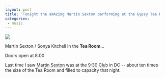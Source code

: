 ```yaml
---
layout: post
title: 'Tonight the amAzing Martin Sexton performing at the Gypsy Tea Room'
categories:
 - music
---
```


<img src="http://danielsjourney.com/blog/files/2005/04/DSCN0605.jpg">

Martin Sexton  / Sonya Kitchell in the <strong>Tea Room</strong>...
	
Doors open at 8:00

Last time I saw <a href="http://martinsexton.com">Martin Sexton</a> was at the <a href="http://www.930.com">9:30 Club</a> in DC -- about ten times the size of the Tea Room and filled to capacity that night.
